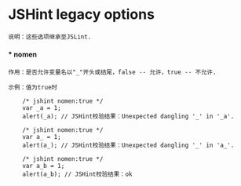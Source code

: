 # JSHint legacy options

    说明：这些选项继承至JSLint.
    
#### * nomen

    作用：是否允许变量名以"_"开头或结尾，false -- 允许，true -- 不允许.
    
    示例：值为true时
    
        /* jshint nomen:true */
        var _a = 1;
        alert(_a); // JSHint校验结果：Unexpected dangling '_' in '_a'.
        
        /* jshint nomen:true */
        var a_ = 1;
        alert(a_); // JSHint校验结果：Unexpected dangling '_' in 'a_'.
        
        /* jshint nomen:true */
        var a_b = 1; 
        alert(a_b); // JSHint校验结果：ok
